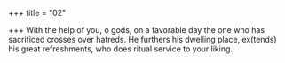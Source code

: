 +++
title = "02"

+++
With the help of you, o gods, on a favorable day the one who has  sacrificed crosses over hatreds.
He furthers his dwelling place, ex(tends) his great refreshments, who  does ritual service to your liking.